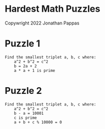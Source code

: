 # Hardest Math Puzzles

Copywright 2022 Jonathan Pappas

# Puzzle 1
```
Find the smallest triplet a, b, c where:
	a^2 + b^2 = c^2
	b = 2a + 2
	a * a + 1 is prime
```

# Puzzle 2
```
Find the smallest triplet a, b, c where:
	a^2 + b^2 = c^2
	b - a = 10001
	c is prime
	a + b + c % 10000 = 0
```
